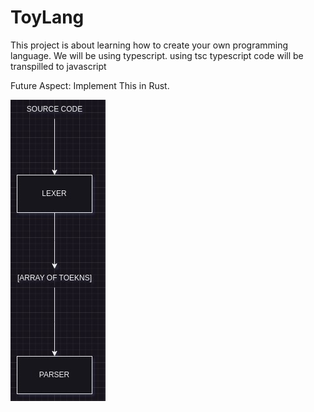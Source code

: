 # ToyLang

This project is about learning how to create your own programming language.
We will be using typescript.
using tsc typescript code will be transpilled to javascript

Future Aspect: Implement This in Rust.

![image description](Diagram/img/ToyLang.jpg)
